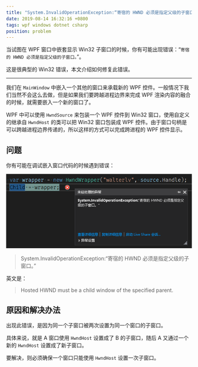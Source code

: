 ```yaml
---
title: "System.InvalidOperationException:“寄宿的 HWND 必须是指定父级的子窗口。”"
date: 2019-08-14 16:32:16 +0800
tags: wpf windows dotnet csharp
position: problem
---
```


当试图在 WPF 窗口中嵌套显示 Win32 子窗口的时候，你有可能出现错误：“`寄宿的 HWND 必须是指定父级的子窗口。`”。

这是很典型的 Win32 错误，本文介绍如何修复此错误。

---

<div id="toc"></div>

我们在 `MainWindow` 中嵌入一个其他的窗口来承载新的 WPF 控件。一般情况下我们当然不会这么去做，但是如果我们要跨越进程边界来完成 WPF 渲染内容的融合的时候，就需要嵌入一个新的窗口了。

WPF 中可以使用 `HwndSource` 来包装一个 WPF 控件到 Win32 窗口，使用自定义的继承自 `HwndHost` 的类可以把 Win32 窗口包装成 WPF 控件。由于窗口句柄是可以跨越进程边界传递的，所以这样的方式可以完成跨进程的 WPF 控件显示。

## 问题

你有可能在调试嵌入窗口代码的时候遇到错误：

![错误](/static/posts/2019-08-14-16-17-50.png)

> System.InvalidOperationException:“寄宿的 HWND 必须是指定父级的子窗口。”

英文是：

> Hosted HWND must be a child window of the specified parent.

## 原因和解决办法

出现此错误，是因为同一个子窗口被两次设置为同一个窗口的子窗口。

具体来说，就是 A 窗口使用 `HwndHost` 设置成了 B 的子窗口，随后 A 又通过一个新的 `HwndHost` 设置成了新子窗口。

要解决，则必须确保一个窗口只能使用 `HwndHost` 设置一次子窗口。
